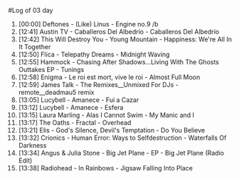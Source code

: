 #Log of 03 day

1. [00:00] Deftones - (Like) Linus - Engine no.9 /b
1. [12:41] Austin TV - Caballeros Del Albedrío - Caballeros Del Albedrío
1. [12:42] This Will Destroy You - Young Mountain - Happiness: We're All In It Together
1. [12:50] Flica - Telepathy Dreams - Midnight Waving
1. [12:55] Hammock - Chasing After Shadows...Living With The Ghosts Outtakes EP - Tunings
1. [12:58] Enigma - Le roi est mort, vive le roi - Almost Full Moon
1. [12:59] James Talk - The Remixes__Unmixed For DJs - remote__deadmau5 remix
1. [13:05] Lucybell - Amanece - Fui a Cazar
1. [13:12] Lucybell - Amanece - Esfera
1. [13:15] Laura Marling - Alas I Cannot Swim - My Manic and I
1. [13:17] The Oaths - Fractal - Overhead
1. [13:21] Elis - God's Silence, Devil's Temptation - Do You Believe
1. [13:32] Crionics - Human Error: Ways to Selfdestruction - Waterfalls Of Darkness
1. [13:34] Angus & Julia Stone - Big Jet Plane - EP - Big Jet Plane (Radio Edit)
1. [13:38] Radiohead - In Rainbows - Jigsaw Falling Into Place
